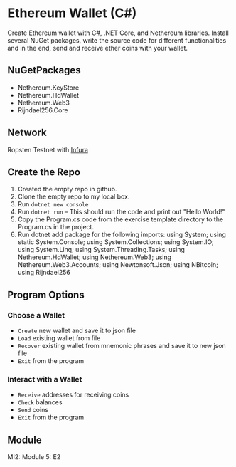 # Ethereum Wallet (C#)
Create Ethereum wallet with C#, .NET Core, and Nethereum libraries. Install several NuGet packages, write the source code for different functionalities and in the end, send and receive ether coins with your wallet.   

## NuGetPackages
* Nethereum.KeyStore
* Nethereum.HdWallet
* Nethereum.Web3
* Rijndael256.Core

## Network
Ropsten Testnet with [Infura](https://infura.io/)

## Create the Repo

1. Created the empty repo in github.
2. Clone the empty repo to my local box.
3. Run `dotnet new console`
4. Run `dotnet run` – This should run the code and print out "Hello World!"
5. Copy the Program.cs code from the exercise template directory to the Program.cs in the project.
6. Run dotnet add package for the following imports: using System; using static System.Console; using System.Collections; using System.IO; using System.Linq; using System.Threading.Tasks; using Nethereum.HdWallet; using Nethereum.Web3; using Nethereum.Web3.Accounts; using Newtonsoft.Json; using NBitcoin; using Rijndael256

## Program Options
### Choose a Wallet
* `Create` new wallet and save it to json file 
* `Load` existing wallet from file
* `Recover` existing wallet from mnemonic phrases and save it to new json file 
* `Exit` from the program 

### Interact with a Wallet
* `Receive` addresses for receiving coins 
* `Check` balances
* `Send` coins
* `Exit` from the program


## Module 
MI2: Module 5: E2
